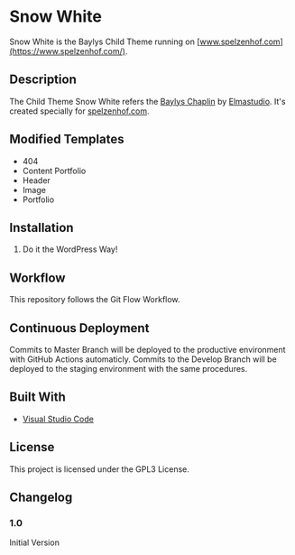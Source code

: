 # Snow White

Snow White is the Baylys Child Theme running on [www.spelzenhof.com](https://www.spelzenhof.com/).

## Description 

The Child Theme Snow White refers the [Baylys Chaplin](https://www.elmastudio.de/wordpress-themes/baylys/) by [Elmastudio](https://www.elmastudio.de). It's created specially for [spelzenhof.com](https://www.spelzenhof.com/).

## Modified Templates

* 404
* Content Portfolio
* Header
* Image
* Portfolio

## Installation

1. Do it the WordPress Way! 

## Workflow

This repository follows the Git Flow Workflow.

## Continuous Deployment

Commits to Master Branch will be deployed to the productive environment with GitHub Actions automaticly. Commits to the Develop Branch will be deployed to the staging environment with the same procedures.

## Built With

* [Visual Studio Code](https://code.visualstudio.com)

## License

This project is licensed under the GPL3 License.

## Changelog

### 1.0

Initial Version